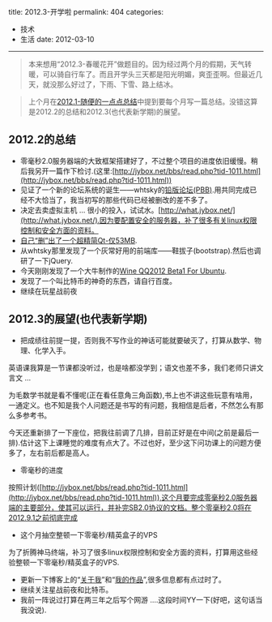 title: 2012.3-开学啦
permalink: 404
categories:
  - 技术
  - 生活
date: 2012-03-10
---

> 本来想用“2012.3-春暖花开”做题目的。因为经过两个月的假期，天气转暖，可以骑自行车了。而且开学头三天都是阳光明媚，爽歪歪啊。但最近几天，就没那么好过了，下雨、下雪、路上结冰。

> 上个月在[2012.1-随便的一点点总结](http://jyprince.me/monthlog/381 "2012.1-随便的一点点总结")中提到要每个月写一篇总结。没错这算是2012.2的总结和2012.3(也代表新学期)的展望。

## 2012.2的总结

*   零毫秒2.0服务器端的大致框架搭建好了，不过整个项目的进度依旧缓慢。稍后我另开一篇作下检讨.(这里:[http://jybox.net/bbs/read.php?tid-1011.html](http://jybox.net/bbs/read.php?tid-1011.html))
*   见证了一个新的论坛系统的诞生——whtsky的[铅版论坛(PBB)](http://jyprince.me/soft/pbb "铅版论坛(PBB)").用共同完成已经不大恰当了，我当初写的那些代码已经被删改的差不多了。
*   决定去卖虚拟主机 ... 很小的投入，试试水。[http://what.jybox.net/](http://what.jybox.net/).因为要配置安全的服务器，补了很多有关linux权限控制和安全方面的资料。
*   [自己“删”出了一个超精简Qt-仅53MB](http://jybox.net/bbs/read.php?tid-952.html).
*   从whtsky那里发现了一个灰常好用的前端库——鞋拔子(bootstrap).然后也调研了一下jQuery.
*   今天刚刚发现了一个大牛制作的[Wine QQ2012 Beta1 For Ubuntu](http://jybox.net/bbs/read.php?tid-1008.html).
*   发现了一个叫比特币的神奇的东西，请自行百度。
*   继续在玩星战前夜

## 2012.3的展望(也代表新学期)

*   把成绩往前提一提，否则我不写作业的神话可能就要破灭了，打算从数学、物理、化学入手。

英语课我算是一节课都没听过，也是啥都没学到；语文也差不多，我们老师只讲文言文 ...

为毛数学书就是看不懂呢(正在看任意角三角函数),书上也不讲这些玩意有啥用，一通定义。也不知是我个人问题还是书写的有问题，我相信是后者，不然怎么有那么多参考书。

今天还重新排了一下座位，把我往前调了几排，目前正好是在中间(之前是最后一排).估计这下上课睡觉的难度有点大了。不过也好，至少这下问功课上的问题方便多了，左右前后都是高人。

*   零毫秒的进度

按照计划([http://jybox.net/bbs/read.php?tid-1011.html](http://jybox.net/bbs/read.php?tid-1011.html)),这个月要完成零毫秒2.0服务器端的主要部分，使其可以运行，并补完SB2.0协议的文档。整个零毫秒2.0将在2012.9.1之前彻底完成

*   这个月抽空整顿一下零毫秒/精英盒子的VPS

为了折腾神马终端，补习了很多linux权限控制和安全方面的资料，打算用这些经验整顿一下零毫秒/精英盒子的VPS.

*   更新一下博客上的“[关于我](http://jyprince.me/about "关于我")”和“[我的作品](http://jyprince.me/soft "我的作品")”,很多信息都有点过时了。
*   继续关注星战前夜和比特币。
*   我前一阵说过打算在两三年之后写个网游 ....这段时间YY一下(好吧，这句话当我没说).
